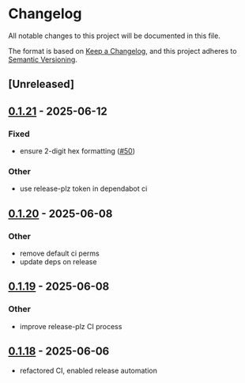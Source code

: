 # Changelog

All notable changes to this project will be documented in this file.

The format is based on [Keep a Changelog](https://keepachangelog.com/en/1.0.0/),
and this project adheres to [Semantic Versioning](https://semver.org/spec/v2.0.0.html).

## [Unreleased]

## [0.1.21](https://github.com/nyurik/automotive_diag/compare/v0.1.20...v0.1.21) - 2025-06-12

### Fixed

- ensure 2-digit hex formatting ([#50](https://github.com/nyurik/automotive_diag/pull/50))

### Other

- use release-plz token in dependabot ci

## [0.1.20](https://github.com/nyurik/automotive_diag/compare/v0.1.19...v0.1.20) - 2025-06-08

### Other

- remove default ci perms
- update deps on release

## [0.1.19](https://github.com/nyurik/automotive_diag/compare/v0.1.18...v0.1.19) - 2025-06-08

### Other

- improve release-plz CI process

## [0.1.18](https://github.com/nyurik/automotive_diag/compare/v0.1.17...v0.1.18) - 2025-06-06

- refactored CI, enabled release automation
